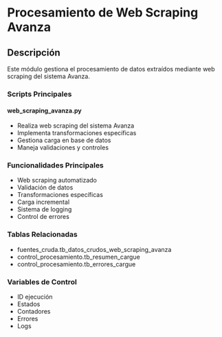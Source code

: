 # Procesamiento de Web Scraping Avanza

## Descripción
Este módulo gestiona el procesamiento de datos extraídos mediante web scraping del sistema Avanza.

### Scripts Principales

#### web_scraping_avanza.py
- Realiza web scraping del sistema Avanza
- Implementa transformaciones específicas
- Gestiona carga en base de datos
- Maneja validaciones y controles

### Funcionalidades Principales
- Web scraping automatizado
- Validación de datos
- Transformaciones específicas
- Carga incremental
- Sistema de logging
- Control de errores

### Tablas Relacionadas
- fuentes_cruda.tb_datos_crudos_web_scraping_avanza
- control_procesamiento.tb_resumen_cargue
- control_procesamiento.tb_errores_cargue

### Variables de Control
- ID ejecución
- Estados
- Contadores
- Errores
- Logs
